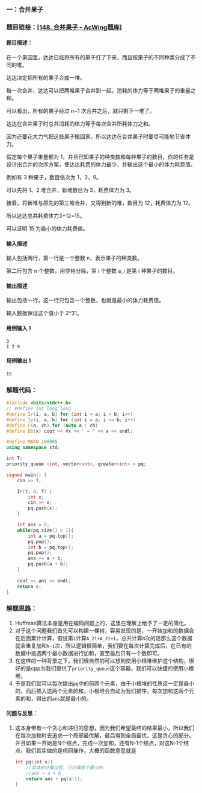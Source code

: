 ### 一：合并果子

### 题目链接：[[148. 合并果子 - AcWing题库](https://www.acwing.com/problem/content/150/)]



#### 题目描述：

在一个果园里，达达已经将所有的果子打了下来，而且按果子的不同种类分成了不同的堆。

达达决定把所有的果子合成一堆。

每一次合并，达达可以把两堆果子合并到一起，消耗的体力等于两堆果子的重量之和。

可以看出，所有的果子经过 n−1 次合并之后，就只剩下一堆了。

达达在合并果子时总共消耗的体力等于每次合并所耗体力之和。

因为还要花大力气把这些果子搬回家，所以达达在合并果子时要尽可能地节省体力。

假定每个果子重量都为 1，并且已知果子的种类数和每种果子的数目，你的任务是设计出合并的次序方案，使达达耗费的体力最少，并输出这个最小的体力耗费值。

例如有 3 种果子，数目依次为 1，2，9。

可以先将 1、2 堆合并，新堆数目为 3，耗费体力为 3。

接着，将新堆与原先的第三堆合并，又得到新的堆，数目为 12，耗费体力为 12。

所以达达总共耗费体力3+12=15。

可以证明 15 为最小的体力耗费值。

#### 输入描述

输入包括两行，第一行是一个整数 n，表示果子的种类数。

第二行包含 n 个整数，用空格分隔，第 i 个整数 a_i 是第 i 种果子的数目。

#### 输出描述

输出包括一行，这一行只包含一个整数，也就是最小的体力耗费值。

输入数据保证这个值小于 2^31。

#### 用例输入 1



```
3 
1 2 9 
```



#### 用例输出 1



```
15
```



### 解题代码：



```cpp
#include <bits/stdc++.h>
// #define int long long
#define Ir(i, a, b) for (int i = a; i < b; i++)
#define Ip(i, a, b) for (int i = a; i <= b; i++)
#define F(a, ch) for (auto a : ch)
#define DG(x) cout << #x << " = " << x << endl;

#define MAXN 100005
using namespace std;

int T;
priority_queue <int, vector<int>, greater<int> > pq;

signed main() {
    cin >> T;

    Ir(t, 0, T) {
        int x;
        cin >> x;
        pq.push(x);
    }

    int ans = 0;
    while(pq.size() > 1){
        int a = pq.top();   
        pq.pop();
        int b = pq.top();
        pq.pop();
        ans += a + b;
        pq.push(a + b);
    }
    
    cout << ans << endl;
    return 0;
}


```



### 解题思路：

1) Huffman算法本身是用在编码问题上的，这里在理解上给予了一定的简化。
2) 对于这个问题我们首先可以构建一棵树，容易发现的是，一开始加和的数据会在后面累计计算，假设第`i`计算`A_2i+A_2i+1`，总共计算`N`次的话那么这个数据就会重复加和`N-i`次，所以逻辑很简单，我们要在每次计算完成后，在已有的数据中挑选两个最小数据进行加和，直至最后只有一个数即可。
3) 在这样的一种背景之下，我们很自然的可以想到使用小根堆维护这个结构，很好的是cpp为我们提供了`priority_queue`这个容器，我们可以快捷的使用小根堆。
4) 于是我们就可以每次提出`pq`中的前两个元素，由于小根堆的性质这一定是最小的，而后插入这两个元素的和，小根堆会自动为我们排序。每次加和这两个元素的和，得出的`ans`就是最小的。

#### 问题与反思：

1) 这本身带有一个贪心和递归的思想，因为我们希望最终的结果最小，所以我们在每次加和时去追求一个局部最优解，最后得到全局最优，这是贪心的部分。并且如果一开始是N个结点，完成一次加和，还有N-1个结点，对这N-1个结点，我们其实做的是相同操作，大概的函数意思就是

    ```cpp
    int pq(int x){
    	//具体的计算过程，只计算两个最小的
    	//anx = a + b
    	return ans + pq(x-1);
    }
    ```

    

